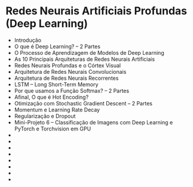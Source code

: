 # Redes Neurais Artificiais Profundas (Deep Learning)

<ul>
  <li>Introdução</li>
  <li>O que é Deep Learning? – 2 Partes</li>
  <li>O Processo de Aprendizagem de Modelos de Deep Learning</li>
  <li>As 10 Principais Arquiteturas de Redes Neurais Artificiais</li>
  <li>Redes Neurais Profundas e o Córtex Visual</li>
  <li>Arquitetura de Redes Neurais Convolucionais</li>
  <li>Arquitetura de Redes Neurais Recorrentes</li>
  <li>LSTM – Long Short-Term Memory</li>
  <li>Por que usamos a Função Softmax? – 2 Partes</li>
  <li>Afinal, O que é Hot Encoding?</li>
  <li>Otimização com Stochastic Gradient Descent – 2 Partes</li>
  <li>Momentum e Learning Rate Decay</li>
  <li>Regularização e Dropout</li>
  <li>Mini-Projeto 6 – Classificação de Imagens com Deep Learning e PyTorch e Torchvision em GPU</li>
  <li></li>
  <li></li>
  <li></li>
  <li></li>
  <li></li>
  <li></li>
  <li></li>
  <li></li>
</ul>